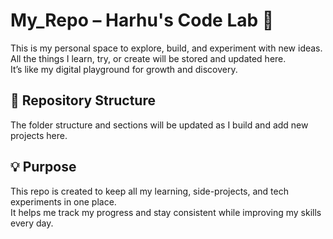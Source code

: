 # My_Repo – Harhu's Code Lab 🚀

This is my personal space to explore, build, and experiment with new ideas.  
All the things I learn, try, or create will be stored and updated here.  
It’s like my digital playground for growth and discovery.




## 📁 Repository Structure

The folder structure and sections will be updated as I build and add new projects here.


## 💡 Purpose

This repo is created to keep all my learning, side-projects, and tech experiments in one place.  
It helps me track my progress and stay consistent while improving my skills every day.